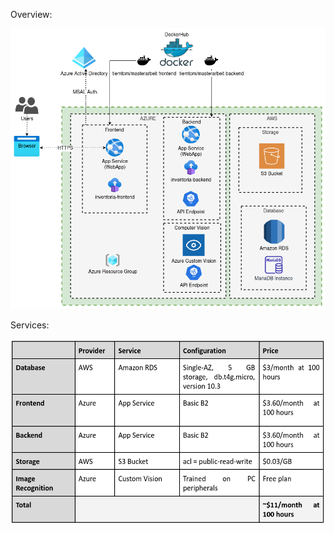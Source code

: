 Overview:

![configuration_3.png](../../assets/configuration_3.png)

Services:

![config_3_services.png](../../assets/config_3_services.png)